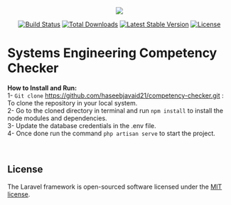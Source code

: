<p align="center"><img src="https://laravel.com/assets/img/components/logo-laravel.svg"></p>

<p align="center">
<a href="https://travis-ci.org/laravel/framework"><img src="https://travis-ci.org/laravel/framework.svg" alt="Build Status"></a>
<a href="https://packagist.org/packages/laravel/framework"><img src="https://poser.pugx.org/laravel/framework/d/total.svg" alt="Total Downloads"></a>
<a href="https://packagist.org/packages/laravel/framework"><img src="https://poser.pugx.org/laravel/framework/v/stable.svg" alt="Latest Stable Version"></a>
<a href="https://packagist.org/packages/laravel/framework"><img src="https://poser.pugx.org/laravel/framework/license.svg" alt="License"></a>
</p>

# Systems Engineering Competency Checker

**How to Install and Run:**<br/>
1- `Git clone` https://github.com/haseebjavaid21/competency-checker.git : To clone the repository in your local system.<br/>
2- Go to the cloned directory in terminal and run `npm install` to install the node modules and dependencies.<br/>
3- Update the database credentials in the .env file.<br/>
4- Once done run the command `php artisan serve` to start the project.<br/>

<br/>

## License

The Laravel framework is open-sourced software licensed under the [MIT license](http://opensource.org/licenses/MIT).
